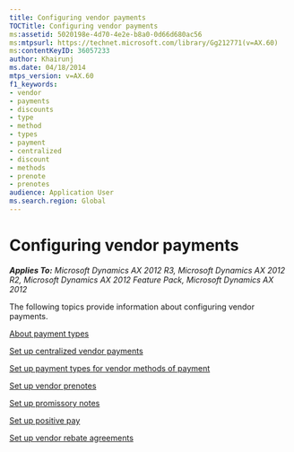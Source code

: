 ```yaml
---
title: Configuring vendor payments
TOCTitle: Configuring vendor payments
ms:assetid: 5020198e-4d70-4e2e-b8a0-0d66d680ac56
ms:mtpsurl: https://technet.microsoft.com/library/Gg212771(v=AX.60)
ms:contentKeyID: 36057233
author: Khairunj
ms.date: 04/18/2014
mtps_version: v=AX.60
f1_keywords:
- vendor
- payments
- discounts
- type
- method
- types
- payment
- centralized
- discount
- methods
- prenote
- prenotes
audience: Application User
ms.search.region: Global
---
```


# Configuring vendor payments 


_**Applies To:** Microsoft Dynamics AX 2012 R3, Microsoft Dynamics AX 2012 R2, Microsoft Dynamics AX 2012 Feature Pack, Microsoft Dynamics AX 2012_

The following topics provide information about configuring vendor payments.

[About payment types](about-payment-types.md)

[Set up centralized vendor payments](set-up-centralized-vendor-payments.md)

[Set up payment types for vendor methods of payment](set-up-payment-types-for-vendor-methods-of-payment.md)

[Set up vendor prenotes](set-up-vendor-prenotes.md)

[Set up promissory notes](set-up-promissory-notes.md)

[Set up positive pay](set-up-positive-pay.md)

[Set up vendor rebate agreements](set-up-vendor-rebate-agreements.md)

  



